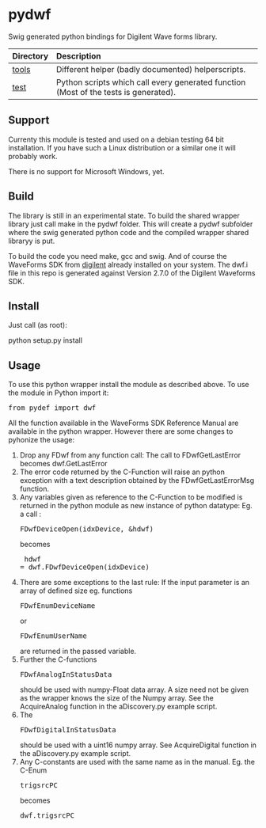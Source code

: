pydwf
=====

Swig generated python bindings for Digilent Wave forms library.

| Directory   | Description                                                                                       |
| ------------|:--------------------------------------------------------------------------------------------------|
| [tools]     | Different helper (badly documented) helperscripts.                                                |
| [test]      | Python scripts which call every generated function (Most of the tests is generated).              |


Support
-------
Currenty this module is tested and used on a debian testing 64 bit installation. If you have such a Linux distribution or a similar one it will probably work.

There is no support for Microsoft Windows, yet.

Build
-----
The library is still in an experimental state. To build the shared wrapper library just call make in the pydwf folder. This will create a pydwf subfolder where the swig generated python code and the compiled wrapper shared libraryy is put.

To build the code you need make, gcc and swig. And of course the WaveForms SDK from [digilent] already installed on your system. The dwf.i file in this repo is generated against Version 2.7.0 of the Digilent Waveforms SDK.

Install
-------
Just call (as root):

python setup.py install 

Usage
-----
To use this python wrapper install the module as described above. To use the module in Python import it:
<pre>
from pydef import dwf
</pre>
All the function available in the WaveForms SDK Reference Manual are available in the python wrapper. However there are some changes to pyhonize the usage:

1. Drop any FDwf from any function call: The call to FDwfGetLastError becomes dwf.GetLastError
2. The error code returned by the C-Function will raise an python exception with a text description obtained by the FDwfGetLastErrorMsg function.
3. Any variables given as reference to the C-Function to be modified is returned in the python module as new instance of python datatype: Eg. a call :<pre>FDwfDeviceOpen(idxDevice, &hdwf)</pre> becomes <pre> hdwf = dwf.FDwfDeviceOpen(idxDevice)</pre>
4. There are some exceptions to the last rule: If the input parameter is an array of defined size eg. functions <pre>FDwfEnumDeviceName</pre> or <pre>FDwfEnumUserName</pre> are returned in the passed variable.
5. Further the C-functions <pre>FDwfAnalogInStatusData</pre> should be used with numpy-Float data array. A size need not be given as the wrapper knows the size of the Numpy array. See the AcquireAnalog function in the aDiscovery.py example script.
6. The <pre>FDwfDigitalInStatusData</pre> should be used with a uint16 numpy array. See AcquireDigital function in the aDiscovery.py example script.
7. Any C-constants are used with the same name as in the manual. Eg. the C-Enum <pre>trigsrcPC</pre> becomes <pre>dwf.trigsrcPC</pre>



[tools]: https://github.com/tobbad/pydwf/tree/master/tools
[test]: https://github.com/tobbad/pydwf/tree/master/test
[waveforms]: http://www.digilentinc.com/Products/Detail.cfm?NavPath=2,66,849&Prod=WAVEFORMS
[digilent]: http://www.digilentinc.com/

